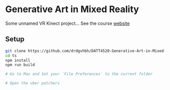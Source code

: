 # Generative Art in Mixed Reality

Some unnamed VR Kinect project... See the course [website](https://worldmaking.github.io/digm5520/)

## Setup

```sh
git clone https://github.com/drdgvhbh/DATT4520-Generative-Art-in-Mixed-Reality.git
cd ts
npm install
npm run build

# Go to Max and Set your `File Preferences` to the current folder

# Open the uber patchers
```
